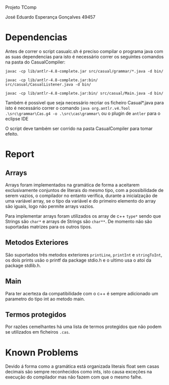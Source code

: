 Projeto TComp

José Eduardo Esperança Gonçalves
49457

Dependencias
============

Antes de correr o script casualc.sh é preciso compilar o programa java com as suas dependencias para isto é necessário correr os seguintes comandos na pasta do CasualCompiler:

`javac -cp lib/antlr-4.8-complete.jar src/casual/grammar/*.java -d bin/`

`javac -cp lib/antlr-4.8-complete.jar:bin/ src/casual/CasualListener.java -d bin/`

`javac -cp lib/antlr-4.8-complete.jar:bin/ src/casual/Main.java -d bin/`


Também é possivel que seja necessário recriar os ficheiro Casual*.java para isto é necessário correr o comando `java org.antlr.v4.Tool .\src\grammar\Cas.g4 -o .\src\cas\grammar\` ou o plugin de `antler` para o eclipse IDE

O script deve também ser corrido na pasta CasualCompiler para tomar efeito.

Report
======

Arrays
------
Arrays foram implementados na gramática de forma a aceitarem exclusivamente conjuntos de literais do mesmo tipo, com a possibilidade de serem vazios, o compilador no entanto verifica, durante a inicialzação de uma variável array, se o tipo da variável e do primeiro elemento do array são iguais, logo não permite arrays vazios.

Para implementar arrays foram utilizados os array de c++ `type*` sendo que Strings são `char*` e arrays de Strings são `char**`. De momento não são suportadas matrizes para os outros tipos.

Metodos Exteriores
------------------
São suportados três metodos exteriores `printLine`, `printInt` e `stringToInt`, os dois prints usão o printf da package stdio.h e o ultimo usa o atoi da package stdlib.h.

Main
----
Para ter acerteza da compatibilidade com o c++ é sempre adicionado um parametro do tipo int ao metodo main.

Termos protegidos
-----------------
Por razões cemelhantes há uma lista de termos protegidos que não podem se utilizados em ficheiros `.cas`.

Known Problems
==============
Devido á forma como a gramática está organizada literais float sem casas decimais são sempre reconhecidos como ints, isto causa exceções na execução do compilador mas não fazem com que o mesmo falhe.